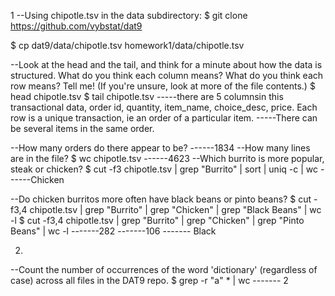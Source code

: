 1
--Using chipotle.tsv in the data subdirectory:
$ git clone https://github.com/vybstat/dat9

$ cp dat9/data/chipotle.tsv homework1/data/chipotle.tsv

--Look at the head and the tail, and think for a minute about how the data is structured. What do you think each column means? What do you think each row means? Tell me! (If you're unsure, look at more of the file contents.)
$ head chipotle.tsv
$ tail chipotle.tsv
-----there are 5 columnsin this transactional data, order id, quantity, item_name, choice_desc, price. Each row is a unique transaction, ie an order of a particular item. 
-----There can be several items in the same order.
	

--How many orders do there appear to be?
------1834
--How many lines are in the file?
$ wc chipotle.tsv
------4623
--Which burrito is more popular, steak or chicken?
$ cut -f3 chipotle.tsv | grep "Burrito" | sort | uniq -c | wc
------Chicken

--Do chicken burritos more often have black beans or pinto beans?
$ cut -f3,4 chipotle.tsv | grep "Burrito" | grep "Chicken" | grep "Black Beans" | wc -l
$ cut -f3,4 chipotle.tsv | grep "Burrito" | grep "Chicken" | grep "Pinto Beans" | wc -l
-------282
-------106
------- Black

2.
--Count the number of occurrences of the word 'dictionary' (regardless of case) across all files in the DAT9 repo.
$ grep -r "a" * | wc
------- 2
